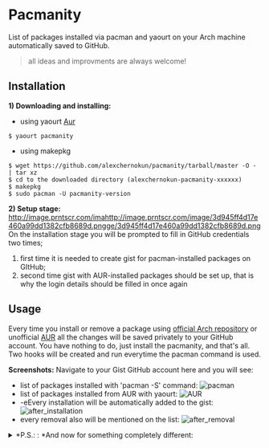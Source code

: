 # Pacmanity
List of packages installed via pacman and yaourt on your Arch machine automatically saved to GitHub.
> all ideas and improvments are always welcome!


## Installation

**1) Downloading and installing:**

- using yaourt [Aur](https://aur.archlinux.org/packages/pacmanity/)
```
$ yaourt pacmanity
```

- using makepkg
```
$ wget https://github.com/alexchernokun/pacmanity/tarball/master -O - | tar xz
$ cd to the downloaded directory (alexchernokun-pacmanity-xxxxxx)
$ makepkg
$ sudo pacman -U pacmanity-version
```

**2) Setup stage:**
http://image.prntscr.com/imahttp://image.prntscr.com/image/3d945ff4d17e460a99dd1382cfb8689d.pngge/3d945ff4d17e460a99dd1382cfb8689d.png
On the installation stage you will be prompted to fill in GitHub credentials two times;
1) first time it is needed to create gist for pacman-installed packages on GItHub;
2) second time gist with AUR-installed packages should be set up, that is why the login details should be filled in once again


## Usage

Every time you install or remove a package using [official Arch repository](https://www.archlinux.org/packages/) or unofficial [AUR](https://aur.archlinux.org/) all the changes will be saved privately to your GitHub account.
You have nothing to do, just install the pacmanity, and that's all.
Two hooks will be created and run everytime the pacman command is used.

**Screenshots:**
Navigate to your Gist GitHub account here and you will see:
- list of packages installed with 'pacman -S' command:
![pacman](http://image.prntscr.com/image/cf15521e7b794acdb37b2a8bc5e4455c.png)
- list of packages installed from AUR with yaourt:
![AUR](http://image.prntscr.com/image/d5bb89e7020d4b18a236d94adf3eb32f.png)
- -eEvery installation will be automatically added to the gist:
![after_installation](http://image.prntscr.com/image/65eeb152529e4b1dbab78de777074679.png)
- every removal also will be mentioned on the list:
![after_removal](http://image.prntscr.com/image/3d945ff4d17e460a99dd1382cfb8689d.png)

<details> 
  <summary>*P.S.: : *And now for something completely different:</summary>
    ![bachmanity](https://pbs.twimg.com/media/Cjegi2dVAAEOU2n.jpg) 
</details>
